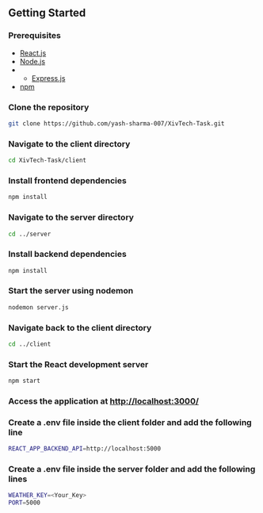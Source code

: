 
## Getting Started

### Prerequisites
- [React.js](https://reactjs.org/)
- [Node.js](https://nodejs.org/)
- - [Express.js](https://expressjs.com/)
- [npm](https://www.npmjs.com/)

  
### Clone the repository
```bash
git clone https://github.com/yash-sharma-007/XivTech-Task.git
```

### Navigate to the client directory
```bash
cd XivTech-Task/client
```

### Install frontend dependencies
```bash
npm install
```

### Navigate to the server directory
```bash
cd ../server
```
### Install backend dependencies
```bash
npm install
```

### Start the server using nodemon
```bash
nodemon server.js
```

### Navigate back to the client directory
```bash
cd ../client
```

### Start the React development server
```bash
npm start
```

### Access the application at [http://localhost:3000/](http://localhost:3000/)

### Create a .env file inside the client folder and add the following line
```bash
REACT_APP_BACKEND_API=http://localhost:5000
```
### Create a .env file inside the server folder and add the following lines
```bash
WEATHER_KEY=<Your_Key>
PORT=5000
```
